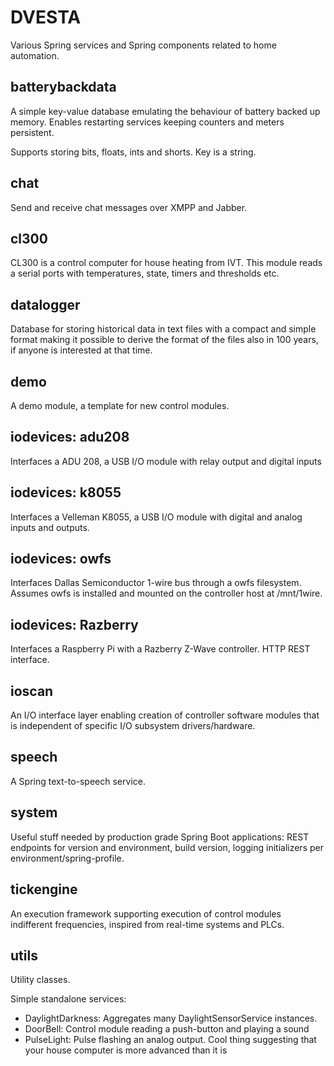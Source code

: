 # DVESTA

Various Spring services and Spring components related to home automation.

## batterybackdata

A simple key-value database emulating the behaviour of battery backed up memory. 
Enables restarting services keeping counters and meters persistent.

Supports storing bits, floats, ints and shorts. Key is a string.

## chat

Send and receive chat messages over XMPP and Jabber.

## cl300

CL300 is a control computer for house heating from IVT. This module reads a serial ports with
 temperatures, state, timers and thresholds etc.
 
## datalogger

Database for storing historical data in text files with a compact and simple format making it
 possible to derive the format of the files also in 100 years, if anyone is interested at that time.
 
## demo

A demo module, a template for new control modules.

## iodevices: adu208

Interfaces a ADU 208, a USB I/O module with relay output and digital inputs

## iodevices: k8055

Interfaces a Velleman K8055, a USB I/O module with digital and analog inputs and outputs.

## iodevices: owfs

Interfaces Dallas Semiconductor 1-wire bus through a owfs filesystem. Assumes owfs is installed and
mounted on the controller host at /mnt/1wire.
 
## iodevices: Razberry

Interfaces a Raspberry Pi with a Razberry Z-Wave controller. HTTP REST interface.

## ioscan

An I/O interface layer enabling creation of controller software modules that is independent of specific 
I/O subsystem drivers/hardware.

## speech

A Spring text-to-speech service.

## system 

Useful stuff needed by production grade Spring Boot applications: REST endpoints for version and environment, build version,
 logging initializers per environment/spring-profile.
 
## tickengine

An execution framework supporting execution of control modules indifferent frequencies, inspired from 
real-time systems and PLCs.

## utils
 
Utility classes.
 
Simple standalone services:
- DaylightDarkness: Aggregates many DaylightSensorService instances.
- DoorBell: Control module reading a push-button and playing a sound
- PulseLight: Pulse flashing an analog output. Cool thing suggesting that your house computer is more advanced than it is
